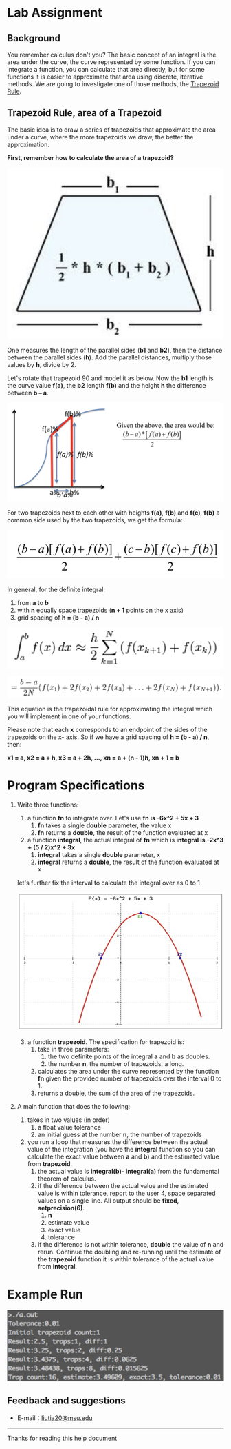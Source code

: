 # Lab Assignment

## Background

You remember calculus don't you? The basic concept of an integral is the area under the curve, the curve represented by some function. If you can integrate a function, you can calculate that area directly, but for some functions it is easier to approximate that area using discrete, iterative methods. We are going to investigate one of those methods, the [Trapezoid Rule](http://en.wikipedia.org/wiki/Trapezoidal_rule).

## Trapezoid Rule, area of a Trapezoid

The basic idea is to draw a series of trapezoids that approximate the area under a curve, where the more trapezoids we draw, the better the approximation.

**First, remember how to calculate the area of a trapezoid?**

![](https://raw.githubusercontent.com/liutiantian233/CPP-Lab/master/Lab03/lab03-1.png)

One measures the length of the parallel sides (**b1** and **b2**), then the distance between the parallel sides (**h**). Add the parallel distances, multiply those values by **h**, divide by 2.

Let's rotate that trapezoid 90 and model it as below. Now the **b1** length is the curve value **f(a)**, the **b2** length **f(b)** and the height **h** the difference between **b – a**.

![](https://raw.githubusercontent.com/liutiantian233/CPP-Lab/master/Lab03/lab03-2.png)

For two trapezoids next to each other with heights **f(a)**, **f(b)** and **f(c)**, **f(b)** a common side used by the two trapezoids, we get the formula:

![](https://raw.githubusercontent.com/liutiantian233/CPP-Lab/master/Lab03/lab03-3.png)

In general, for the definite integral:

1. from **a** to **b**
2. with **n** equally space trapezoids (**n + 1** points on the x axis)
3. grid spacing of **h = (b - a) / n**

![](https://raw.githubusercontent.com/liutiantian233/CPP-Lab/master/Lab03/lab03-4.png)

![](https://raw.githubusercontent.com/liutiantian233/CPP-Lab/master/Lab03/lab03-5.png)

This equation is the trapezoidal rule for approximating the integral which you will implement in one of your functions.

Please note that each **x** corresponds to an endpoint of the sides of the trapezoids on the x- axis. So if we have a grid spacing of **h = (b - a) / n**, then:

**x1 = a, x2 = a + h, x3 = a + 2h, ..., xn = a + (n - 1)h, xn + 1 = b**

# Program Specifications

1. Write three functions:
   1. a function **fn** to integrate over. Let's use **fn is -6x^2 + 5x + 3**
      1. **fn** takes a single **double** parameter, the value x
      2. **fn** returns a **double**, the result of the function evaluated at x
   2. a function **integral**, the actual integral of **fn** which is **integral is -2x^3 + (5 / 2)x^2 + 3x**
      1. **integral** takes a single **double** parameter, x
      2. **integral** returns a **double**, the result of the function evaluated at x
   
   let's further fix the interval to calculate the integral over as 0 to 1
   
   ![](https://raw.githubusercontent.com/liutiantian233/CPP-Lab/master/Lab03/lab03-6.png)
   
   3. a function **trapezoid**. The specification for trapezoid is:
      1. take in three parameters:
         1. the two definite points of the integral **a** and **b** as doubles.
         2. the number **n**, the number of trapezoids, a long.
      2. calculates the area under the curve represented by the function **fn** given the provided number of trapezoids over the interval 0 to 1.
      3. returns a double, the sum of the area of the trapezoids.
2. A main function that does the following:
   1. takes in two values (in order)
      1. a float value tolerance
      2. an initial guess at the number **n**, the number of trapezoids
   2. you run a loop that measures the difference between the actual value of the integration (you have the **integral** function so you can calculate the exact value between **a** and **b**) and the estimated value from **trapezoid**.
      1. the actual value is **integral(b)- integral(a)** from the fundamental theorem of calculus.
      2. if the difference between the actual value and the estimated value is within tolerance, report to the user 4, space separated values on a single line. All output should be **fixed, setprecision(6)**.
         1. **n**
         2. estimate value
         3. exact value
         4. tolerance
      3. if the difference is not within tolerance, **double** the value of **n** and rerun. Continue the doubling and re-running until the estimate of the **trapezoid** function it is within tolerance of the actual value from **integral**.

# Example Run

![](https://raw.githubusercontent.com/liutiantian233/CPP-Lab/master/Lab03/lab03-7.png)

## Feedback and suggestions

- E-mail：<liutia20@msu.edu>

---------

Thanks for reading this help document
